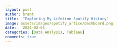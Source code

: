 ```yaml
---
layout: post
author: brent
title:  "Exploring My Lifetime Spotify History"
image: assets/images/spotify_artice/Dashboard.png
date:   2024-02-05
categories: [Data Analysis, Tableau]
comments: true
---
```


